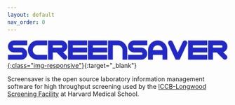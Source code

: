 ```yaml
---
layout: default
nav_order: 0
---
```

[![Screensaver](assets/screensaver.png){:class="img-responsive"}](https://github.com/hmsiccbl/screensaver){:target="_blank"}

Screensaver is the open source laboratory information management software for high throughput screening used by the [ICCB-Longwood Screening Facility](https://iccb.med.harvard.edu/) at Harvard Medical School.

